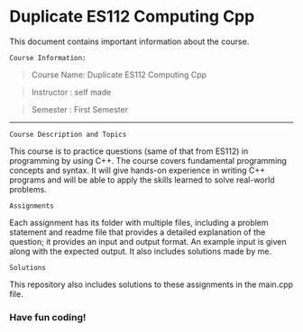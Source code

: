 # Duplicate ES112 Computing Cpp

This document contains important information about the course.

`Course Information:`

> Course Name: Duplicate ES112 Computing Cpp

> Instructor : self made

> Semester : First Semester
---

`Course Description and Topics`

This course is to practice questions (same of that from ES112) in programming by using C++. The course covers fundamental programming concepts and syntax. It will give hands-on experience in writing C++ programs and will be able to apply the skills learned to solve real-world problems.

`Assignments`

Each assignment has its folder with multiple files, including a problem statement and readme file that provides a detailed explanation of the question; it provides an input and output format. An example input is given along with the expected output.
It also includes solutions made by me. 

`Solutions`

This repository also includes solutions to these assignments in the main.cpp file. 

### Have fun coding!
